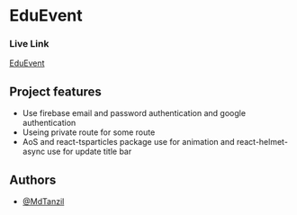 # EduEvent
### Live Link 
[EduEvent](https://edu-event-29a6c.web.app/)


##  Project features

* Use firebase email and password authentication and google authentication
*  Useing private route for some route
* AoS and react-tsparticles package use for animation and react-helmet-async use for update title bar 



## Authors

- [@MdTanzil](https://github.com/MdTanzil)

